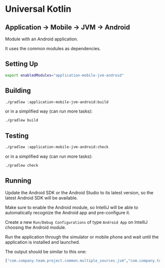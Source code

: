 # Universal Kotlin

## Application -> Mobile -> JVM -> Android

Module with an Android application.

It uses the common modules as dependencies.

<!--
## Screenshot

## Architecture

### Targets

### Source Sets
-->

## Setting Up

```bash
export enabledModules="application-mobile-jvm-android"
```

## Building

```bash
./gradlew :application-mobile-jvm-android:build
```

or in a simplified way (can run more tasks):

```bash
./gradlew build
```

## Testing

```bash
./gradlew :application-mobile-jvm-android:check
```

or in a simplified way (can run more tasks):

```bash
./gradlew check
```

## Running

Update the Android SDK or the Android Studio to its latest version, so the latest Android SDK will be available.

Make sure to enable the Android module, so IntelliJ will be able to automatically recognize the Android app and pre-configure it.

Create a new `Run/Debug Configurations` of type `Android App` on IntelliJ choosing the Android module.

Run the application through the simulator or mobile phone and wait until the application is installed and launched.

The output should be similar to this one:

```bash
["com.company.team.project.common.multiple_sources.jvm","com.company.team.project.common.single_source.common","com.company.team.project.common.single_source.jvm.common","com.company.team.project.application.mobile.jvm.android"]
```

